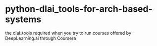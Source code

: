 # python-dlai_tools-for-arch-based-systems
the dlai_tools required when you try to run courses offered by DeepLearning.ai through Coursera
